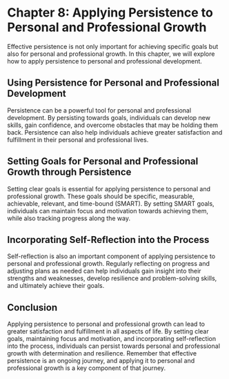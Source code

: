 Chapter 8: Applying Persistence to Personal and Professional Growth
===================================================================

Effective persistence is not only important for achieving specific goals but also for personal and professional growth. In this chapter, we will explore how to apply persistence to personal and professional development.

Using Persistence for Personal and Professional Development
-----------------------------------------------------------

Persistence can be a powerful tool for personal and professional development. By persisting towards goals, individuals can develop new skills, gain confidence, and overcome obstacles that may be holding them back. Persistence can also help individuals achieve greater satisfaction and fulfillment in their personal and professional lives.

Setting Goals for Personal and Professional Growth through Persistence
----------------------------------------------------------------------

Setting clear goals is essential for applying persistence to personal and professional growth. These goals should be specific, measurable, achievable, relevant, and time-bound (SMART). By setting SMART goals, individuals can maintain focus and motivation towards achieving them, while also tracking progress along the way.

Incorporating Self-Reflection into the Process
----------------------------------------------

Self-reflection is also an important component of applying persistence to personal and professional growth. Regularly reflecting on progress and adjusting plans as needed can help individuals gain insight into their strengths and weaknesses, develop resilience and problem-solving skills, and ultimately achieve their goals.

Conclusion
----------

Applying persistence to personal and professional growth can lead to greater satisfaction and fulfillment in all aspects of life. By setting clear goals, maintaining focus and motivation, and incorporating self-reflection into the process, individuals can persist towards personal and professional growth with determination and resilience. Remember that effective persistence is an ongoing journey, and applying it to personal and professional growth is a key component of that journey.
